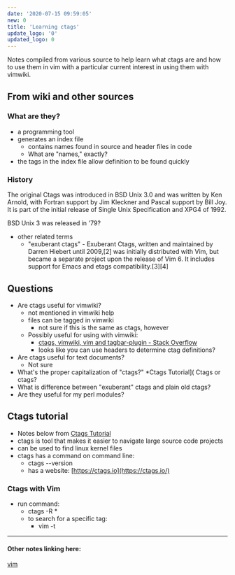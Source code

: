 ```yaml
---
date: '2020-07-15 09:59:05'
new: 0
title: 'Learning ctags'
update_logo: '0'
updated_logo: 0
---
```

Notes compiled from various source to help learn what ctags are and how to use
them in vim with a particular current interest in using them with vimwiki.

## From wiki and other sources
### What are they?
* a programming tool
* generates an index file
  * contains names found in source and header files in code
  * What are "names," exactly?
* the tags in the index file allow definition to be found quickly

### History
The original Ctags was introduced in BSD Unix 3.0 and was written by Ken Arnold, with Fortran support by Jim Kleckner and Pascal support by Bill Joy. It is part of the initial release of Single Unix Specification and XPG4 of 1992.

BSD Unix 3 was released in '79?

* other related terms
  * "exuberant ctags" - Exuberant Ctags, written and maintained by Darren Hiebert until 2009,[2] was initially distributed with Vim, but became a separate project upon the release of Vim 6. It includes support for Emacs and etags compatibility.[3][4]

## Questions
* Are ctags useful for vimwiki?
  * not mentioned in vimwiki help
  * files can be tagged in vimwiki
    * not sure if this is the same as ctags, however
  * Possibly useful for using with vimwiki:
    * [ctags, vimwiki, vim and tagbar-plugin - Stack Overflow](https://stackoverflow.com/questions/7037055/ctags-vimwiki-vim-and-tagbar-plugin)
    * looks like you can use headers to determine ctag definitions?
* Are ctags useful for text documents?
  * Not sure
* What's the proper capitalization of "ctags?"
  *Ctags Tutorial]( Ctags or ctags?
* What is difference between "exuberant" ctags and plain old ctags?
* Are they useful for my perl modules?

## Ctags tutorial
* Notes below from [Ctags Tutorial](https://courses.cs.washington.edu/courses/cse451/10au/tutorials/tutorial_ctags.html)
* ctags is tool that makes it easier to navigate large source code projects
* can be used to find linux kernel files
* ctags has a command on command line:
  * ctags --version
  * has a website: [https://ctags.io](https://ctags.io/)
### Ctags with Vim
* run command:
  * ctags -R *
  * to search for a specific tag:
    * vim -t <tag>

---
#### Other notes linking here:

[vim](/vim)
